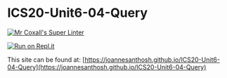 # ICS20-Unit6-04-Query

[![Mr Coxall's Super Linter](https://github.com/joannesanthosh/ICS20-Unit6-04-Query/workflows/Mr%20Coxall's%20Super%20Linter/badge.svg)](https://github.com/joannesanthosh/ICS20-Unit6-04-Query/actions)

[![Run on Repl.it](https://repl.it/badge/github/joannesanthosh/ICS20-Unit6-04-Query)](https://repl.it/github/joannesanthosh/ICS20-Unit6-04-Query)

This site can be found at: [https://joannesanthosh.github.io/ICS20-Unit6-04-Query](https://joannesanthosh.github.io/ICS20-Unit6-04-Query)
